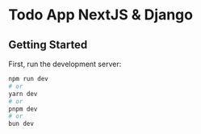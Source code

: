 # Todo App NextJS & Django

## Getting Started

First, run the development server:

```bash
npm run dev
# or
yarn dev
# or
pnpm dev
# or
bun dev
```
